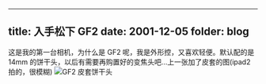 -------
title: 入手松下 GF2
date: 2001-12-05
folder: blog
-------

这是我的第一台相机，为什么是 GF2 呢，我是外形控，又喜欢轻便。默认配的是 14mm 的饼干头，以后有需要再购置好的变焦头吧…上一张加了皮套的图(ipad2 拍的，很模糊)
![GF2 皮套饼干头](http://s3-us-west-1.amazonaws.com/images.path.com/photos2/b171fa61-f060-4cf6-8588-f68eb079c668/original.jpg "GF2 皮套饼干头")